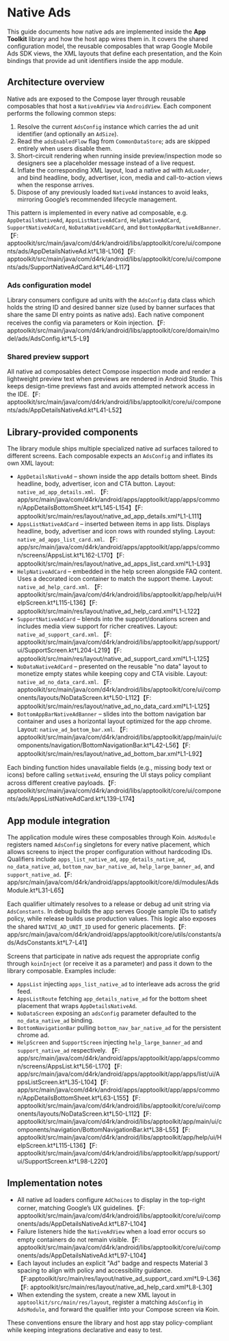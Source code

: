 # Native Ads

This guide documents how native ads are implemented inside the **App Toolkit** library and how the
host app wires them in.
It covers the shared configuration model, the reusable composables that wrap Google Mobile Ads SDK
views, the XML layouts that
define each presentation, and the Koin bindings that provide ad unit identifiers inside the app
module.

## Architecture overview

Native ads are exposed to the Compose layer through reusable composables that host a `NativeAdView`
via `AndroidView`. Each
component performs the following common steps:

1. Resolve the current `AdsConfig` instance which carries the ad unit identifier (and optionally an
   `AdSize`).
2. Read the `adsEnabledFlow` flag from `CommonDataStore`; ads are skipped entirely when users
   disable them.
3. Short-circuit rendering when running inside preview/inspection mode so designers see a
   placeholder message instead of a live
   request.
4. Inflate the corresponding XML layout, load a native ad with `AdLoader`, and bind headline, body,
   advertiser, icon, media and
   call-to-action views when the response arrives.
5. Dispose of any previously loaded `NativeAd` instances to avoid leaks, mirroring Google’s
   recommended lifecycle management.

This pattern is implemented in every native ad composable, e.g. `AppDetailsNativeAd`,
`AppsListNativeAdCard`,
`HelpNativeAdCard`, `SupportNativeAdCard`, `NoDataNativeAdCard`, and `BottomAppBarNativeAdBanner`.
【F:
apptoolkit/src/main/java/com/d4rk/android/libs/apptoolkit/core/ui/components/ads/AppDetailsNativeAd.kt†L18-L106】【F:
apptoolkit/src/main/java/com/d4rk/android/libs/apptoolkit/core/ui/components/ads/SupportNativeAdCard.kt†L46-L117】

### Ads configuration model

Library consumers configure ad units with the `AdsConfig` data class which holds the string ID and
desired banner size (used by
banner surfaces that share the same DI entry points as native ads). Each native component receives
the config via parameters or
Koin injection.【F:
apptoolkit/src/main/java/com/d4rk/android/libs/apptoolkit/core/domain/model/ads/AdsConfig.kt†L5-L9】

### Shared preview support

All native ad composables detect Compose inspection mode and render a lightweight preview text when
previews are rendered in
Android Studio. This keeps design-time previews fast and avoids attempted network access in the
IDE.【F:
apptoolkit/src/main/java/com/d4rk/android/libs/apptoolkit/core/ui/components/ads/AppDetailsNativeAd.kt†L41-L52】

## Library-provided components

The library module ships multiple specialized native ad surfaces tailored to different screens. Each
composable expects an
`AdsConfig` and inflates its own XML layout:

- `AppDetailsNativeAd` – shown inside the app details bottom sheet. Binds headline, body,
  advertiser, icon and CTA button.
  Layout: `native_ad_app_details.xml`.
  【F:
  app/src/main/java/com/d4rk/android/apps/apptoolkit/app/apps/common/AppDetailsBottomSheet.kt†L145-L154】【F:
  apptoolkit/src/main/res/layout/native_ad_app_details.xml†L1-L111】
- `AppsListNativeAdCard` – inserted between items in app lists. Displays headline, body, advertiser
  and icon rows with rounded
  styling. Layout: `native_ad_apps_list_card.xml`.
  【F:
  app/src/main/java/com/d4rk/android/apps/apptoolkit/app/apps/common/screens/AppsList.kt†L162-L170】【F:
  apptoolkit/src/main/res/layout/native_ad_apps_list_card.xml†L1-L93】
- `HelpNativeAdCard` – embedded in the help screen alongside FAQ content. Uses a decorated icon
  container to match the support
  theme. Layout: `native_ad_help_card.xml`.
  【F:
  apptoolkit/src/main/java/com/d4rk/android/libs/apptoolkit/app/help/ui/HelpScreen.kt†L115-L136】【F:
  apptoolkit/src/main/res/layout/native_ad_help_card.xml†L1-L122】
- `SupportNativeAdCard` – blends into the support/donations screen and includes media view support
  for richer creatives.
  Layout: `native_ad_support_card.xml`.
  【F:
  apptoolkit/src/main/java/com/d4rk/android/libs/apptoolkit/app/support/ui/SupportScreen.kt†L204-L219】【F:
  apptoolkit/src/main/res/layout/native_ad_support_card.xml†L1-L125】
- `NoDataNativeAdCard` – presented on the reusable "no data" layout to monetize empty states while
  keeping copy and CTA visible.
  Layout: `native_ad_no_data_card.xml`.
  【F:
  apptoolkit/src/main/java/com/d4rk/android/libs/apptoolkit/core/ui/components/layouts/NoDataScreen.kt†L50-L112】【F:
  apptoolkit/src/main/res/layout/native_ad_no_data_card.xml†L1-L125】
- `BottomAppBarNativeAdBanner` – slides into the bottom navigation bar container and uses a
  horizontal layout optimized for the
  app chrome. Layout: `native_ad_bottom_bar.xml`.
  【F:
  apptoolkit/src/main/java/com/d4rk/android/libs/apptoolkit/app/main/ui/components/navigation/BottomNavigationBar.kt†L42-L56】【F:
  apptoolkit/src/main/res/layout/native_ad_bottom_bar.xml†L1-L92】

Each binding function hides unavailable fields (e.g., missing body text or icons) before calling
`setNativeAd`, ensuring the UI
stays policy compliant across different creative payloads.【F:
apptoolkit/src/main/java/com/d4rk/android/libs/apptoolkit/core/ui/components/ads/AppsListNativeAdCard.kt†L139-L174】

## App module integration

The application module wires these composables through Koin. `AdsModule` registers named `AdsConfig`
singletons for every native
placement, which allows screens to inject the proper configuration without hardcoding IDs.
Qualifiers include
`apps_list_native_ad`, `app_details_native_ad`, `no_data_native_ad`, `bottom_nav_bar_native_ad`,
`help_large_banner_ad`, and
`support_native_ad`.【F:
app/src/main/java/com/d4rk/android/apps/apptoolkit/core/di/modules/AdsModule.kt†L31-L65】

Each qualifier ultimately resolves to a release or debug ad unit string via `AdsConstants`. In debug
builds the app serves Google
sample IDs to satisfy policy, while release builds use production values. This logic also exposes
the shared `NATIVE_AD_UNIT_ID`
used for generic placements.【F:
app/src/main/java/com/d4rk/android/apps/apptoolkit/core/utils/constants/ads/AdsConstants.kt†L7-L41】

Screens that participate in native ads request the appropriate config through `koinInject` (or
receive it as a parameter) and
pass it down to the library composable. Examples include:

- `AppsList` injecting `apps_list_native_ad` to interleave ads across the grid feed.
- `AppsListRoute` fetching `app_details_native_ad` for the bottom sheet placement that wraps
  `AppDetailsNativeAd`.
- `NoDataScreen` exposing an `adsConfig` parameter defaulted to the `no_data_native_ad` binding.
- `BottomNavigationBar` pulling `bottom_nav_bar_native_ad` for the persistent chrome ad.
- `HelpScreen` and `SupportScreen` injecting `help_large_banner_ad` and `support_native_ad`
  respectively.
  【F:
  app/src/main/java/com/d4rk/android/apps/apptoolkit/app/apps/common/screens/AppsList.kt†L56-L170】【F:
  app/src/main/java/com/d4rk/android/apps/apptoolkit/app/apps/list/ui/AppsListScreen.kt†L35-L104】【F:
  app/src/main/java/com/d4rk/android/apps/apptoolkit/app/apps/common/AppDetailsBottomSheet.kt†L63-L155】【F:
  apptoolkit/src/main/java/com/d4rk/android/libs/apptoolkit/core/ui/components/layouts/NoDataScreen.kt†L50-L112】【F:
  apptoolkit/src/main/java/com/d4rk/android/libs/apptoolkit/app/main/ui/components/navigation/BottomNavigationBar.kt†L38-L55】【F:
  apptoolkit/src/main/java/com/d4rk/android/libs/apptoolkit/app/help/ui/HelpScreen.kt†L115-L136】【F:
  apptoolkit/src/main/java/com/d4rk/android/libs/apptoolkit/app/support/ui/SupportScreen.kt†L98-L220】

## Implementation notes

- All native ad loaders configure `AdChoices` to display in the top-right corner, matching Google’s
  UX guidelines.【F:
  apptoolkit/src/main/java/com/d4rk/android/libs/apptoolkit/core/ui/components/ads/AppDetailsNativeAd.kt†L87-L104】
- Failure listeners hide the `NativeAdView` when a load error occurs so empty containers do not
  remain visible.【F:
  apptoolkit/src/main/java/com/d4rk/android/libs/apptoolkit/core/ui/components/ads/AppDetailsNativeAd.kt†L97-L104】
- Each layout includes an explicit "Ad" badge and respects Material 3 spacing to align with policy
  and accessibility guidance.【F:apptoolkit/src/main/res/layout/native_ad_support_card.xml†L9-L36】【F:
  apptoolkit/src/main/res/layout/native_ad_help_card.xml†L8-L30】
- When extending the system, create a new XML layout in `apptoolkit/src/main/res/layout`, register a
  matching `AdsConfig` in
  `AdsModule`, and forward the qualifier into your Compose screen via Koin.

These conventions ensure the library and host app stay policy-compliant while keeping integrations
declarative and easy to test.

